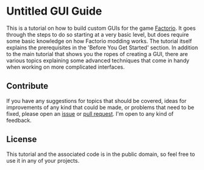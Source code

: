 # Untitled GUI Guide

This is a tutorial on how to build custom GUIs for the game [Factorio](factorio.com). It goes through the steps to do so starting at a very basic level, but does require some basic knowledge on how Factorio modding works. The tutorial itself explains the prerequisites in the 'Before You Get Started' section. In addition to the main tutorial that shows you the ropes of creating a GUI, there are various topics explaining some advanced techniques that come in handy when working on more complicated interfaces.

## Contribute

If you have any suggestions for topics that should be covered, ideas for improvements of any kind that could be made, or problems that need to be fixed, please open an [issue](https://github.com/ClaudeMetz/UntitledGuiGuide/issues/new) or [pull request](https://github.com/ClaudeMetz/UntitledGuiGuide/compare). I'm open to any kind of feedback.

## License

This tutorial and the associated code is in the public domain, so feel free to use it in any of your projects.
